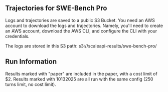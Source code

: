 ## Trajectories for SWE-Bench Pro

Logs and trajectories are saved to a public S3 Bucket. You need an AWS account to download the logs and trajectories. Namely, you'll need to create an AWS account, download the AWS CLI, and configure the CLI with your credentials.

The logs are stored in this S3 path: s3://scaleapi-results/swe-bench-pro/

## Run Information

Results marked with "paper" are included in the paper, with a cost limit of $2. Results marked with 10132025 are all run with the same config (250 turns limit, no cost limit).
